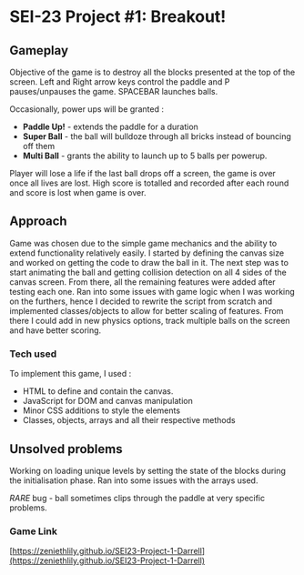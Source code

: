 # SEI-23 Project #1: Breakout!

## Gameplay

Objective of the game is to destroy all the blocks presented at the top of the screen. Left and Right arrow keys control the paddle and P pauses/unpauses the game. SPACEBAR launches balls.

Occasionally, power ups will be granted :
* **Paddle Up!** - extends the paddle for a duration
* **Super Ball** - the ball will bulldoze through all bricks instead of bouncing off them
* **Multi Ball** - grants the ability to launch up to 5 balls per powerup.

Player will lose a life if the last ball drops off a screen, the game is over once all lives are lost. High score is totalled and recorded after each round and score is lost when game is over.

## Approach

Game was chosen due to the simple game mechanics and the ability to extend
functionality relatively easily. I started by defining the canvas size and 
worked on getting the code to draw the ball in it. The next step was to start animating the ball and getting collision detection on all 4 sides of the canvas screen. From there, all the remaining features were added after testing each one. Ran into some issues with game logic when I was working on the furthers, hence I decided to rewrite the script from scratch and implemented classes/objects to allow for better scaling of features. From there I could add in new physics options, track multiple balls on the screen and have better scoring.

### Tech used

To implement this game, I used :
* HTML to define and contain the canvas.
* JavaScript for DOM and canvas manipulation 
* Minor CSS additions to style the elements
* Classes, objects, arrays and all their respective methods

## Unsolved problems

Working on loading unique levels by setting the state of the blocks during the initialisation phase. Ran into some issues with the arrays used.

*RARE* bug - ball sometimes clips through the paddle at very specific problems.

### Game Link

[https://zeniethlily.github.io/SEI23-Project-1-Darrell](https://zeniethlily.github.io/SEI23-Project-1-Darrell)


